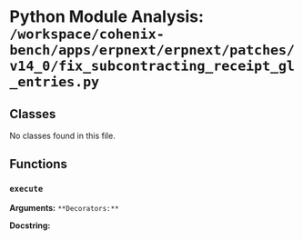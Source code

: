 # Python Module Analysis: `/workspace/cohenix-bench/apps/erpnext/erpnext/patches/v14_0/fix_subcontracting_receipt_gl_entries.py`

## Classes

No classes found in this file.


## Functions

### `execute`
**Arguments:** ``
**Decorators:** ``

**Docstring:**
```

```

